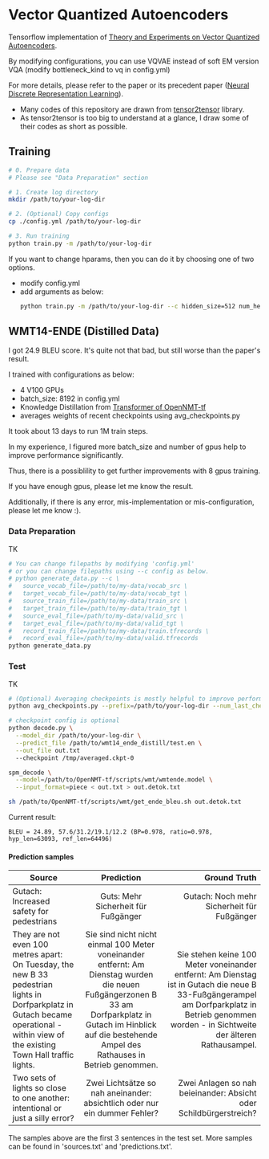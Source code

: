 # Vector Quantized Autoencoders
Tensorflow implementation of [Theory and Experiments on Vector Quantized Autoencoders](https://arxiv.org/abs/1805.11063).

By modifying configurations, you can use VQVAE instead of soft EM version VQA (modify bottleneck_kind to vq in config.yml)

For more details, please refer to the paper or its precedent paper ([Neural Discrete Representation Learning](https://arxiv.org/abs/1711.00937)).

* Many codes of this repository are drawn from [tensor2tensor](https://github.com/tensorflow/tensor2tensor) library.
* As tensor2tensor is too big to understand at a glance, I draw some of their codes as short as possible.

## Training
```sh
# 0. Prepare data
# Please see "Data Preparation" section

# 1. Create log directory
mkdir /path/to/your-log-dir

# 2. (Optional) Copy configs
cp ./config.yml /path/to/your-log-dir

# 3. Run training
python train.py -m /path/to/your-log-dir
```

If you want to change hparams, then you can do it by choosing one of two options.
* modify config.yml
* add arguments as below:
  ```sh
  python train.py -m /path/to/your-log-dir --c hidden_size=512 num_heads=8
  ```


## WMT14-ENDE (Distilled Data)
I got 24.9 BLEU score. It's quite not that bad, but still worse than the paper's result.

I trained with configurations as below:
* 4 V100 GPUs
* batch_size: 8192 in config.yml
* Knowledge Distillation from [Transformer of OpenNMT-tf](https://github.com/OpenNMT/OpenNMT-tf/tree/master/scripts/wmt)
* averages weights of recent checkpoints using avg_checkpoints.py

It took about 13 days to run 1M train steps.

In my experience, I figured more batch_size and number of gpus help to improve performance significantly.

Thus, there is a possiblility to get further improvements with 8 gpus training. 

If you have enough gpus, please let me know the result.

Additionally, if there is any error, mis-implementation or mis-configuration, please let me know :).


### Data Preparation
TK
```sh
# You can change filepaths by modifying 'config.yml'
# or you can change filepaths using --c config as below.
# python generate_data.py --c \
#   source_vocab_file=/path/to/my-data/vocab_src \
#   target_vocab_file=/path/to/my-data/vocab_tgt \
#   source_train_file=/path/to/my-data/train_src \
#   target_train_file=/path/to/my-data/train_tgt \
#   source_eval_file=/path/to/my-data/valid_src \
#   target_eval_file=/path/to/my-data/valid_tgt \
#   record_train_file=/path/to/my-data/train.tfrecords \
#   record_eval_file=/path/to/my-data/valid.tfrecords
python generate_data.py
```

### Test
TK
```sh
# (Optional) Averaging checkpoints is mostly helpful to improve performance
python avg_checkpoints.py --prefix=/path/to/your-log-dir --num_last_checkpoints=20

# checkpoint config is optional
python decode.py \
  --model_dir /path/to/your-log-dir \
  --predict_file /path/to/wmt14_ende_distill/test.en \
  --out_file out.txt
  --checkpoint /tmp/averaged.ckpt-0

spm_decode \
  --model=/path/to/OpenNMT-tf/scripts/wmt/wmtende.model \
  --input_format=piece < out.txt > out.detok.txt

sh /path/to/OpenNMT-tf/scripts/wmt/get_ende_bleu.sh out.detok.txt
```

Current result:
```
BLEU = 24.89, 57.6/31.2/19.1/12.2 (BP=0.978, ratio=0.978, hyp_len=63093, ref_len=64496)
```

#### Prediction samples
| Source        | Prediction    | Ground Truth  |
| ------------- |:-------------:| -----:|
| Gutach: Increased safety for pedestrians | Guts: Mehr Sicherheit für Fußgänger | Gutach: Noch mehr Sicherheit für Fußgänger |
| They are not even 100 metres apart: On Tuesday, the new B 33 pedestrian lights in Dorfparkplatz in Gutach became operational - within view of the existing Town Hall traffic lights. | Sie sind nicht nicht einmal 100 Meter voneinander entfernt: Am Dienstag wurden die neuen Fußgängerzonen B 33 am Dorfparkplatz in Gutach im Hinblick auf die bestehende Ampel des Rathauses in Betrieb genommen. | Sie stehen keine 100 Meter voneinander entfernt: Am Dienstag ist in Gutach die neue B 33-Fußgängerampel am Dorfparkplatz in Betrieb genommen worden - in Sichtweite der älteren Rathausampel. |
| Two sets of lights so close to one another: intentional or just a silly error? | Zwei Lichtsätze so nah aneinander: absichtlich oder nur ein dummer Fehler? | Zwei Anlagen so nah beieinander: Absicht oder Schildbürgerstreich? |

The samples above are the first 3 sentences in the test set.
More samples can be found in 'sources.txt' and 'predictions.txt'.

